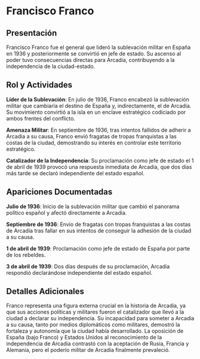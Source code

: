 # Francisco Franco

## Presentación

Francisco Franco fue el general que lideró la sublevación militar en España en 1936 y posteriormente se convirtió en jefe de estado. Su ascenso al poder tuvo consecuencias directas para Arcadia, contribuyendo a la independencia de la ciudad-estado.

## Rol y Actividades

**Líder de la Sublevación**: En julio de 1936, Franco encabezó la sublevación militar que cambiaría el destino de España y, indirectamente, el de Arcadia. Su movimiento convirtió a la isla en un enclave estratégico codiciado por ambos frentes del conflicto.

**Amenaza Militar**: En septiembre de 1936, tras intentos fallidos de adherir a Arcadia a su causa, Franco envió fragatas de tropas franquistas a las costas de la ciudad, demostrando su interés en controlar este territorio estratégico.

**Catalizador de la Independencia**: Su proclamación como jefe de estado el 1 de abril de 1939 provocó una respuesta inmediata de Arcadia, que dos días más tarde se declaró independiente del estado español.

## Apariciones Documentadas

**Julio de 1936**: Inicio de la sublevación militar que cambió el panorama político español y afectó directamente a Arcadia.

**Septiembre de 1936**: Envío de fragatas con tropas franquistas a las costas de Arcadia tras fallar en sus intentos de conseguir la adhesión de la ciudad a su causa.

**1 de abril de 1939**: Proclamación como jefe de estado de España por parte de los rebeldes.

**3 de abril de 1939**: Dos días después de su proclamación, Arcadia respondió declarándose independiente del estado español.

## Detalles Adicionales

Franco representa una figura externa crucial en la historia de Arcadia, ya que sus acciones políticas y militares fueron el catalizador que llevó a la ciudad a declarar su independencia. Su incapacidad para someter a Arcadia a su causa, tanto por medios diplomáticos como militares, demostró la fortaleza y autonomía que la ciudad había desarrollado. La oposición de España (bajo Franco) y Estados Unidos al reconocimiento de la independencia de Arcadia contrastó con la aceptación de Rusia, Francia y Alemania, pero el poderío militar de Arcadia finalmente prevaleció.